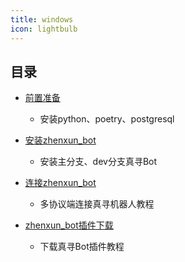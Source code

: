 ```yaml
---
title: windows
icon: lightbulb
---
```


## 目录

- [前置准备](前置准备/)
  - 安装python、poetry、postgresql

- [安装zhenxun_bot](安装zhenxun_bot/)
  - 安装主分支、dev分支真寻Bot

- [连接zhenxun_bot](连接zhenxun_bot/)
  - 多协议端连接真寻机器人教程

- [zhenxun_bot插件下载](plugins/)
  - 下载真寻Bot插件教程
